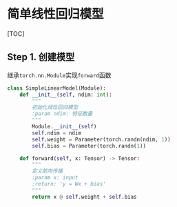 # 简单线性回归模型

[TOC]

## Step 1. 创建模型

继承`torch.nn.Module`实现`forward`函数 

~~~python
class SimpleLinearModel(Module):
    def __init__(self, ndim: int):
        """
        初始化线性回归模型
        :param ndim: 特征数量
        """
        Module.__init__(self)
        self.ndim = ndim
        self.weight = Parameter(torch.randn(ndim, 1))
        self.bias = Parameter(torch.randn(1))

    def forward(self, x: Tensor) -> Tensor:
        """
        定义前向传播
        :param x: input
        :return: 'y = Wx + bias'
        """
        return x @ self.weight + self.bias
~~~

